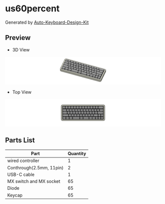 # us60percent

Generated by [Auto-Keyboard-Design-Kit](https://auto-kdk.pages.dev/)

## Preview

- 3D View

![Case Preview](images/us60percent-case-preview.png)

- Top View

![Top View](images/us60percent-top-view.png)

## Parts List

|Part|Quantity|
|---|---|
|wired controller|1|
|Conthrough(2.5mm, 11pin)|2|
|USB-C cable|1|
|MX switch and MX socket|65|
|Diode|65|
|Keycap|65|

